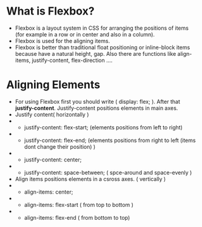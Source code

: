 # What is Flexbox? 
- Flexbox is a layout system in CSS for arranging the positions of items (for example in a row or in center and also in a column). 
- Flexbox is used for the aligning items. 
- Flexbox is better than traditional float positioning or inline-block items because have a natural height, gap. Also there are functions like align-items, justify-content, flex-direction ....
# Aligning Elements
- For using Flexbox first you should write ( display: flex; ). After that __justify-content__. Justify-content positions elements in main axes.
- Justify content( horizontally )
- - justify-content: flex-start; (elements positions from left to right)
- - justify-content: flex-end; (elements positions from right to left (items dont change their position) )
- - justify-content: center;
- - justify-content: space-between; ( spce-around and space-evenly )
- Align items positions elements in a csross axes. ( vertically )
- - align-items: center;
- - align-items: flex-start ( from top to bottom )
- - align-items: flex-end ( from bottom to top)

